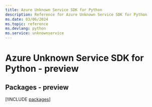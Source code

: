 ```yaml
---
title: Azure Unknown Service SDK for Python
description: Reference for Azure Unknown Service SDK for Python
ms.date: 03/06/2024
ms.topic: reference
ms.devlang: python
ms.service: unknownservice
---
```

# Azure Unknown Service SDK for Python - preview
## Packages - preview
[!INCLUDE [packages](unknown-service-index.md)]